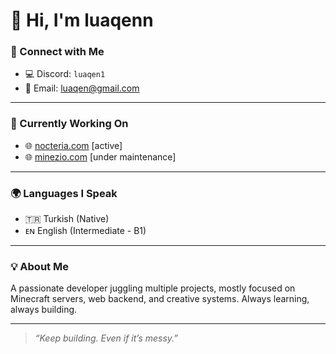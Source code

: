 # 👋 Hi, I'm **luaqenn**

### 💬 Connect with Me  
- 💻 Discord: `luaqen1`  
- 📧 Email: [luaqen@gmail.com](mailto:luaqen@gmail.com)

---

### 🚀 Currently Working On  
- 🌐 [nocteria.com](https:/nocteria.com) [active]
- 🌐 [minezio.com](https://minezio.com) [under maintenance]

---

### 🌍 Languages I Speak  
- 🇹🇷 Turkish (Native)  
- ᴇɴ English (Intermediate - B1)

---

### 💡 About Me  
A passionate developer juggling multiple projects, mostly focused on Minecraft servers, web backend, and creative systems. Always learning, always building.

---

> _“Keep building. Even if it’s messy.”_

